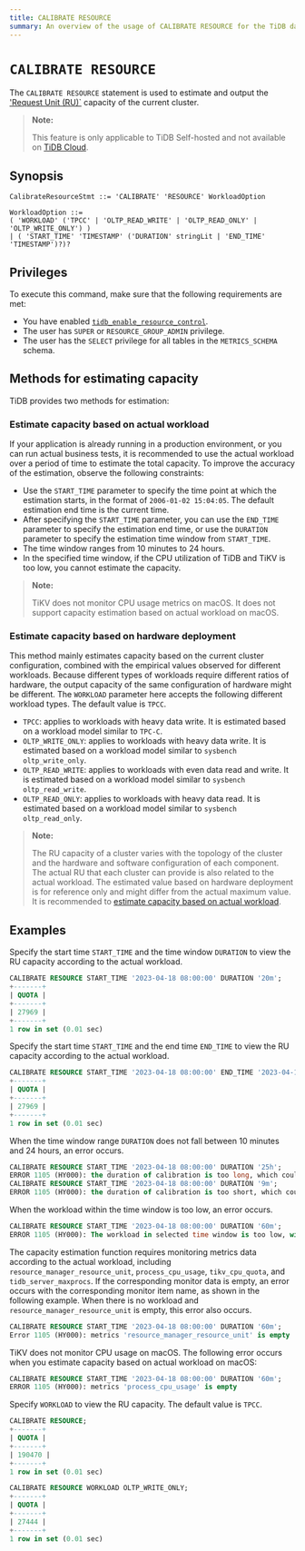 ```yaml
---
title: CALIBRATE RESOURCE
summary: An overview of the usage of CALIBRATE RESOURCE for the TiDB database.
---
```


# `CALIBRATE RESOURCE`

The `CALIBRATE RESOURCE` statement is used to estimate and output the ['Request Unit (RU)`](/tidb-resource-control#what-is-request-unit-ru) capacity of the current cluster.

> **Note:**
>
> This feature is only applicable to TiDB Self-hosted and not available on [TiDB Cloud](https://docs.pingcap.com/tidbcloud/).

## Synopsis

```ebnf+diagram
CalibrateResourceStmt ::= 'CALIBRATE' 'RESOURCE' WorkloadOption

WorkloadOption ::=
( 'WORKLOAD' ('TPCC' | 'OLTP_READ_WRITE' | 'OLTP_READ_ONLY' | 'OLTP_WRITE_ONLY') )
| ( 'START_TIME' 'TIMESTAMP' ('DURATION' stringLit | 'END_TIME' 'TIMESTAMP')?)?

```

## Privileges

To execute this command, make sure that the following requirements are met:

- You have enabled [`tidb_enable_resource_control`](/system-variables.md#tidb_enable_resource_control-new-in-v660).
- The user has `SUPER` or `RESOURCE_GROUP_ADMIN` privilege.
- The user has the `SELECT` privilege for all tables in the `METRICS_SCHEMA` schema.

## Methods for estimating capacity

TiDB provides two methods for estimation:

### Estimate capacity based on actual workload

If your application is already running in a production environment, or you can run actual business tests, it is recommended to use the actual workload over a period of time to estimate the total capacity. To improve the accuracy of the estimation, observe the following constraints:

- Use the `START_TIME` parameter to specify the time point at which the estimation starts, in the format of `2006-01-02 15:04:05`. The default estimation end time is the current time.
- After specifying the `START_TIME` parameter, you can use the `END_TIME` parameter to specify the estimation end time, or use the `DURATION` parameter to specify the estimation time window from `START_TIME`.
- The time window ranges from 10 minutes to 24 hours.
- In the specified time window, if the CPU utilization of TiDB and TiKV is too low, you cannot estimate the capacity.

> **Note:**
>
> TiKV does not monitor CPU usage metrics on macOS. It does not support capacity estimation based on actual workload on macOS.

### Estimate capacity based on hardware deployment

This method mainly estimates capacity based on the current cluster configuration, combined with the empirical values observed for different workloads. Because different types of workloads require different ratios of hardware, the output capacity of the same configuration of hardware might be different. The `WORKLOAD` parameter here accepts the following different workload types. The default value is `TPCC`.

- `TPCC`: applies to workloads with heavy data write. It is estimated based on a workload model similar to `TPC-C`.
- `OLTP_WRITE_ONLY`: applies to workloads with heavy data write. It is estimated based on a workload model similar to `sysbench oltp_write_only`.
- `OLTP_READ_WRITE`: applies to workloads with even data read and write. It is estimated based on a workload model similar to `sysbench oltp_read_write`.
- `OLTP_READ_ONLY`: applies to workloads with heavy data read. It is estimated based on a workload model similar to `sysbench oltp_read_only`.

> **Note:**
>
> The RU capacity of a cluster varies with the topology of the cluster and the hardware and software configuration of each component. The actual RU that each cluster can provide is also related to the actual workload. The estimated value based on hardware deployment is for reference only and might differ from the actual maximum value. It is recommended to [estimate capacity based on actual workload](#estimate-capacity-based-on-actual-workload).

## Examples

Specify the start time `START_TIME` and the time window `DURATION` to view the RU capacity according to the actual workload.

```sql
CALIBRATE RESOURCE START_TIME '2023-04-18 08:00:00' DURATION '20m';
+-------+
| QUOTA |
+-------+
| 27969 |
+-------+
1 row in set (0.01 sec)
```

Specify the start time `START_TIME` and the end time `END_TIME` to view the RU capacity according to the actual workload.

```sql
CALIBRATE RESOURCE START_TIME '2023-04-18 08:00:00' END_TIME '2023-04-18 08:20:00';
+-------+
| QUOTA |
+-------+
| 27969 |
+-------+
1 row in set (0.01 sec)
```

When the time window range `DURATION` does not fall between 10 minutes and 24 hours, an error occurs.

```sql
CALIBRATE RESOURCE START_TIME '2023-04-18 08:00:00' DURATION '25h';
ERROR 1105 (HY000): the duration of calibration is too long, which could lead to inaccurate output. Please make the duration between 10m0s and 24h0m0s
CALIBRATE RESOURCE START_TIME '2023-04-18 08:00:00' DURATION '9m';
ERROR 1105 (HY000): the duration of calibration is too short, which could lead to inaccurate output. Please make the duration between 10m0s and 24h0m0s
```

When the workload within the time window is too low, an error occurs.

```sql
CALIBRATE RESOURCE START_TIME '2023-04-18 08:00:00' DURATION '60m';
ERROR 1105 (HY000): The workload in selected time window is too low, with which TiDB is unable to reach a capacity estimation; please select another time window with higher workload, or calibrate resource by hardware instead
```

The capacity estimation function requires monitoring metrics data according to the actual workload, including `resource_manager_resource_unit`, `process_cpu_usage`, `tikv_cpu_quota`, and `tidb_server_maxprocs`. If the corresponding monitor data is empty, an error occurs with the corresponding monitor item name, as shown in the following example. When there is no workload and `resource_manager_resource_unit` is empty, this error also occurs.

```sql
CALIBRATE RESOURCE START_TIME '2023-04-18 08:00:00' DURATION '60m';
Error 1105 (HY000): metrics 'resource_manager_resource_unit' is empty
```

TiKV does not monitor CPU usage on macOS. The following error occurs when you estimate capacity based on actual workload on macOS:

```sql
CALIBRATE RESOURCE START_TIME '2023-04-18 08:00:00' DURATION '60m';
ERROR 1105 (HY000): metrics 'process_cpu_usage' is empty
```

Specify `WORKLOAD` to view the RU capacity. The default value is `TPCC`.

```sql
CALIBRATE RESOURCE;
+-------+
| QUOTA |
+-------+
| 190470 |
+-------+
1 row in set (0.01 sec)

CALIBRATE RESOURCE WORKLOAD OLTP_WRITE_ONLY;
+-------+
| QUOTA |
+-------+
| 27444 |
+-------+
1 row in set (0.01 sec)
```